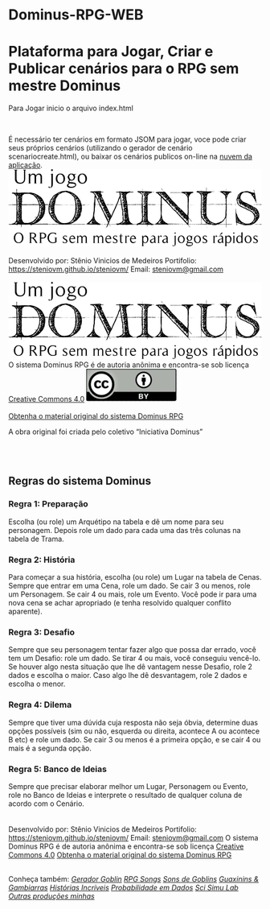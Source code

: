 # Dominus-RPG-WEB

<h1>Plataforma para Jogar, Criar e Publicar cenários para o RPG sem mestre Dominus</h1>

<p>Para Jogar inicio o arquivo index.html</p>
<br>
<p>É necessário ter cenários em formato JSOM para jogar, voce pode criar seus próprios cenários (utilizando o gerador de cenário scenariocreate.html), ou baixar os cenários publicos on-line na <a href="https://drive.google.com/drive/folders/1yCx5s9EAQGN5evy2Ff7jkSUi_O8VI71A?usp=sharing">nuvem da aplicação</a>.
<br>
<a href="https://arquivorpg.com.br/dominus/"><img src="./imgs/logo-dominus.png"></a>
<br><br>
<span>Desenvolvido por: Stênio Vinicios de Medeiros</span>
<span>Portifolio: <a href="https://steniovm.github.io/steniovm/" alt="Meu portifolio de projetos">https://steniovm.github.io/steniovm/</a></span>
<span>Email: <a href="mailto:steniovm@gmail.com" alt="Meu email">steniovm@gmail.com</a></span>
<br><br>
<img id="aboutd" src="./imgs/logo-dominus.png">
<br>
<span>O sistema Dominus RPG é de autoria anônima e encontra-se sob licença <a href="https://creativecommons.org/licenses/by/4.0/deed.pt-br" target="_blank">Creative Commons
4.0</a></span>
<img id="aboutcc" src="./imgs/CC-BY-180x65.jpg">
<br><br>
<span><a href="https://docs.google.com/document/d/1dpwhswNvg2cgHPJ-7bnlg43MF0mvACDjd4QmrBLjBI4/edit#heading=h.y1t6y85ts5ut" target="_blank">Obtenha o material original do sistema Dominus RPG</a></span>
<p>A obra original foi criada pelo coletivo “Iniciativa Dominus”</p>
<br><br>
<h2>Regras do sistema Dominus</h2>
<h3>Regra 1: Preparação</h3>
<article>Escolha (ou role) um Arquétipo na tabela e dê um nome para seu personagem. Depois role um dado para cada uma das três colunas na tabela de Trama.</article>
<h3>Regra 2: História</h3>
<article>Para começar a sua história, escolha (ou role) um Lugar na tabela de Cenas. Sempre que entrar em uma Cena, role um dado. Se cair 3 ou menos, role um Personagem. Se cair 4 ou mais, role um Evento. Você pode ir para uma nova cena se achar apropriado (e tenha resolvido qualquer conflito aparente).</article>
<h3>Regra 3: Desafio</h3>
<article>Sempre que seu personagem tentar fazer algo que possa dar errado, você tem um Desafio: role um dado. Se tirar 4 ou mais, você conseguiu vencê-lo. Se houver algo nesta situação que lhe dê vantagem nesse Desafio, role 2 dados e escolha o maior. Caso algo lhe dê desvantagem, role 2 dados e escolha o menor.</article>
<h3>Regra 4: Dilema</h3>
<article>Sempre que tiver uma dúvida cuja resposta não seja óbvia, determine duas opções possíveis (sim ou não, esquerda ou direita, acontece A ou acontece B etc) e role um dado. Se cair 3 ou menos é a primeira opção, e se cair 4 ou mais é a segunda opção.</article>
<h3>Regra 5: Banco de Ideias</h3>
<article>Sempre que precisar elaborar melhor um Lugar, Personagem ou Evento, role no Banco de Ideias e interprete o resultado de qualquer coluna de acordo com o Cenário.</article>
<br><br>
<span>Desenvolvido por: Stênio Vinicios de Medeiros</span>
<span>Portifolio: <a href="https://steniovm.github.io/steniovm/" alt="Meu portifolio de projetos">https://steniovm.github.io/steniovm/</a></span>
<span>Email: <a href="mailto:steniovm@gmail.com" alt="Meu email">steniovm@gmail.com</a></span>
<span>O sistema Dominus RPG é de autoria anônima e encontra-se sob licença <a href="https://creativecommons.org/licenses/by/4.0/deed.pt-br" target="_blank">Creative Commons 4.0</a></span>
<span><a href="https://docs.google.com/document/d/1dpwhswNvg2cgHPJ-7bnlg43MF0mvACDjd4QmrBLjBI4/edit#heading=h.y1t6y85ts5ut" target="_blank">Obtenha o material original do sistema Dominus RPG</a></span>
<br><br>

<span>Conheça também:</span>
<a href="https://steniovm.github.io/steniovm/GeradorGoblin/index.html" target="_blank"><i>Gerador Goblin</i></a>
<a href="https://steniovm.github.io/steniovm/RPGSongs/index.html" target="_blank"><i>RPG Songs</i></a>
<a href="https://steniovm.github.io/steniovm/GoblinSongs/index.html" target="_blank"><i>Sons de Goblins</i></a>
<a href="https://guaxinimonline.onrender.com/" target="_blank"><i>Guaxinins &amp; Gambiarras</i></a>
<a href="https://historias-incriveis.onrender.com/" target="_blank"><i>Histórias Incríveis</i></a>
<a href="https://steniovm.github.io/steniovm/DiceProbability/index.html" target="_blank"><i>Probabilidade em Dados</i></a>
<a href="https://scisimulab.com.br/" target="_blank"><i>Sci Simu Lab</i></a>
<a href="https://steniovm.github.io/steniovm/" target="_blank"><i>Outras produções minhas</i></a>
